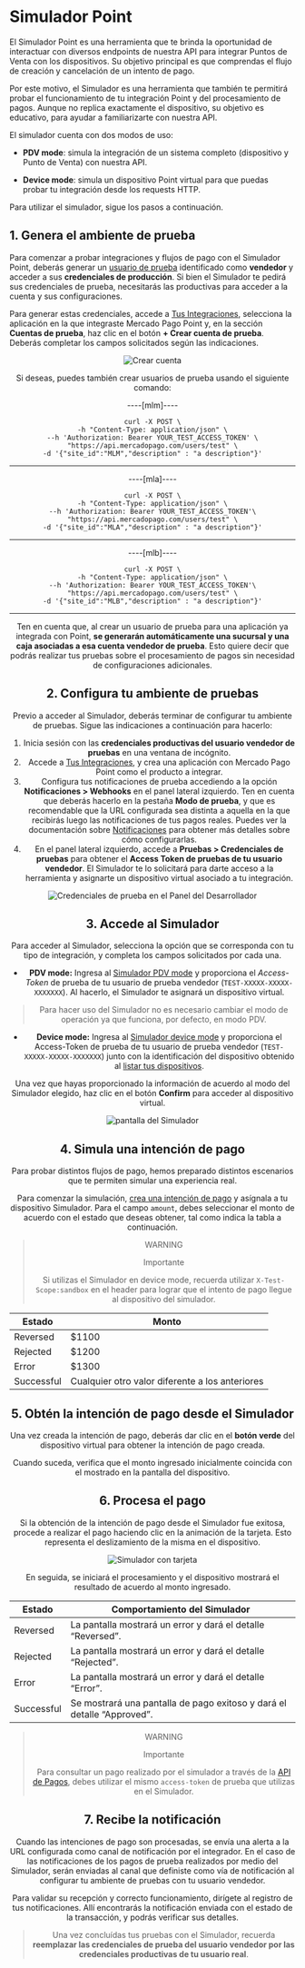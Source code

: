 # Simulador Point

El Simulador Point es una herramienta que te brinda la oportunidad de interactuar con diversos endpoints de nuestra API para integrar Puntos de Venta con los dispositivos. Su objetivo principal es que comprendas el flujo de creación y cancelación de un intento de pago. 

Por este motivo, el Simulador es una herramienta que también te permitirá probar el funcionamiento de tu integración Point y del procesamiento de pagos. Aunque no replica exactamente el dispositivo, su objetivo es educativo, para ayudar a familiarizarte con nuestra API.  

El simulador cuenta con dos modos de uso:

 * **PDV mode**: simula la integración de un sistema completo (dispositivo y Punto de Venta) con nuestra API.

 * **Device mode**: simula un dispositivo Point virtual para que puedas probar tu integración desde los requests HTTP.


Para utilizar el simulador, sigue los pasos a continuación.

## 1. Genera el ambiente de prueba

Para comenzar a probar integraciones y flujos de pago con el Simulador Point, deberás generar un [usuario de prueba](/developers/es/docs/mp-point/additional-content/your-integrations/test/accounts) identificado como **vendedor** y acceder a sus **credenciales de producción**. Si bien el Simulador te pedirá sus credenciales de prueba, necesitarás las productivas para acceder a la cuenta y sus configuraciones.

Para generar estas credenciales, accede a [Tus Integraciones](https://www.mercadopago[FAKER][URL][DOMAIN]/developers/panel/), selecciona la aplicación en la que integraste Mercado Pago Point y, en la sección **Cuentas de prueba**, haz clic en el botón **+ Crear cuenta de prueba**. Deberás completar los campos solicitados según las indicaciones. 

<center>

![Crear cuenta](/images/woocomerce/test-create-account-es.gif)

<center>

Si deseas, puedes también crear usuarios de prueba usando el siguiente comando:

----[mlm]----
``` curl
curl -X POST \
-h "Content-Type: application/json" \
--h 'Authorization: Bearer YOUR_TEST_ACCESS_TOKEN' \
"https://api.mercadopago.com/users/test" \
-d '{"site_id":"MLM","description" : "a description"}'
```
------------

----[mla]----
``` curl
curl -X POST \
-h "Content-Type: application/json" \
--h 'Authorization: Bearer YOUR_TEST_ACCESS_TOKEN'\
"https://api.mercadopago.com/users/test" \
-d '{"site_id":"MLA","description" : "a description"}'
```
------------

----[mlb]----
``` curl
curl -X POST \
-h "Content-Type: application/json" \
--h 'Authorization: Bearer YOUR_TEST_ACCESS_TOKEN'\
"https://api.mercadopago.com/users/test" \
-d '{"site_id":"MLB","description" : "a description"}'
```
------------

Ten en cuenta que, al crear un usuario de prueba para una aplicación ya integrada con Point, **se generarán automáticamente una sucursal y una caja asociadas a esa cuenta vendedor de prueba**. Esto quiere decir que podrás realizar tus pruebas sobre el procesamiento de pagos sin necesidad de configuraciones adicionales.


## 2. Configura tu ambiente de pruebas

Previo a acceder al Simulador, deberás terminar de configurar tu ambiente de pruebas. Sigue las indicaciones a continuación para hacerlo:

 1. Inicia sesión con las **credenciales productivas del usuario vendedor de pruebas** en una ventana de incógnito. 
 2. Accede a [Tus Integraciones](https://www.mercadopago[FAKER][URL][DOMAIN]/developers/panel/), y crea una aplicación con Mercado Pago Point como el producto a integrar. 
 3. Configura tus notificaciones de prueba accediendo a la opción **Notificaciones > Webhooks** en el panel lateral izquierdo. Ten en cuenta que deberás hacerlo en la pestaña **Modo de prueba**, y que es recomendable que la URL configurada sea distinta a aquella en la que recibirás luego las notificaciones de tus pagos reales. Puedes ver la documentación sobre [Notificaciones](/developers/es/docs/mp-point/additional-content/your-integrations/notifications/webhooks) para obtener más detalles sobre cómo configurarlas. 
 4. En el panel lateral izquierdo, accede a **Pruebas > Credenciales de pruebas** para obtener el **Access Token de pruebas de tu usuario vendedor**. El Simulador te lo solicitará para darte acceso a la herramienta y asignarte un dispositivo virtual asociado a tu integración.


![Credenciales de prueba en el Panel del Desarrollador](/images/woocomerce/test-test-credentials-es.png)


## 3. Accede al Simulador

Para acceder al Simulador, selecciona la opción que se corresponda con tu tipo de integración, y completa los campos solicitados por cada una. 

* **PDV mode:** Ingresa al [Simulador PDV mode](https://api.mercadopago.com/point/integrator-simulator/sandbox/?ignoreapidoc=true) y proporciona el _Access-Token_ de prueba de tu usuario de prueba vendedor (`TEST-XXXXX-XXXXX-XXXXXXX`). Al hacerlo, el Simulador te asignará un dispositivo virtual.

 > Para hacer uso del Simulador no es necesario cambiar el modo de operación ya que funciona, por defecto, en modo PDV.

* **Device mode:** Ingresa al [Simulador device mode](https://api.mercadopago.com/point/integrator-simulator/sandbox/device?ignoreapidoc=true)  y proporciona el Access-Token de prueba de tu usuario de prueba vendedor (`TEST-XXXXX-XXXXX-XXXXXXX`) junto con la identificación del dispositivo obtenido al [listar tus dispositivos](/developers/es/docs/mp-point/integration-configuration/integrate-with-pdv/payment-processing).

Una vez que hayas proporcionado la información de acuerdo al modo del Simulador elegido, haz clic en el botón **Confirm** para acceder al dispositivo virtual.

<center>

![pantalla del Simulador](/images/point-api/point-device-simulator.png)

<center>

## 4. Simula una intención de pago

Para probar distintos flujos de pago, hemos preparado distintos escenarios que te permiten simular una experiencia real. 

Para comenzar la simulación, [crea una intención de pago](/developers/es/reference/integrations_api/_point_integration-api_devices_deviceid_payment-intents/post) y asígnala a tu dispositivo Simulador. Para el campo `amount`, debes seleccionar el monto de acuerdo con el estado que deseas obtener, tal como indica la tabla a continuación.

> WARNING
>
> Importante
>
> Si utilizas el Simulador en device mode, recuerda utilizar `X-Test-Scope:sandbox` en el header para lograr que el intento de pago llegue al dispositivo del simulador.

| Estado | Monto |
|---|---|
| Reversed | $1100 |
| Rejected | $1200 |
| Error | $1300 |
| Successful | Cualquier otro valor diferente a los anteriores |



## 5. Obtén la intención de pago desde el Simulador

Una vez creada la intención de pago, deberás dar clic en el **botón verde** del dispositivo virtual para obtener la intención de pago creada. 

Cuando suceda, verifica que el monto ingresado inicialmente coincida con el mostrado en la pantalla del dispositivo.

## 6. Procesa el pago

Si la obtención de la intención de pago desde el Simulador fue exitosa, procede a realizar el pago haciendo clic en la animación de la tarjeta. Esto representa el deslizamiento de la misma en el dispositivo. 

<center>

![Simulador con tarjeta](/images/point-api/point-simulator-process.png)

<center>

En seguida, se iniciará el procesamiento y el dispositivo mostrará el resultado de acuerdo al monto ingresado.

| Estado | Comportamiento del Simulador |
|---|---|
| Reversed | La pantalla mostrará un error y dará el detalle “Reversed”. |
| Rejected | La pantalla mostrará un error y dará el detalle “Rejected”. |
| Error | La pantalla mostrará un error y dará el detalle “Error”. |
| Successful | Se mostrará una pantalla de pago exitoso y dará el detalle “Approved”. |


> WARNING
>
> Importante
>
> Para consultar un pago realizado por el simulador a través de la [API de Pagos](/developers/es/reference/payments/_payments_id/get), debes utilizar el mismo `access-token` de prueba que utilizas en el Simulador. 


## 7. Recibe la notificación

Cuando las  intenciones de pago son procesadas, se envía una alerta a la URL configurada como canal de notificación por el integrador. En el caso de las notificaciones de los pagos de prueba realizados por medio del Simulador, serán enviadas al canal que definiste como vía de notificación al configurar tu ambiente de pruebas con tu usuario vendedor.

Para validar su recepción y correcto funcionamiento, dirígete al registro de tus notificaciones. Allí encontrarás la notificación enviada con el estado de la transacción, y podrás verificar sus detalles.


> Una vez concluídas tus pruebas con el Simulador, recuerda **reemplazar las credenciales de prueba del usuario vendedor por las credenciales productivas de tu usuario real**.


